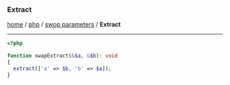 ### Extract
[home][go-home] / [php][go-php] / [swop parameters][go-swap] / **Extract**

---
```php
<?php

function swapExtract(&$a, &$b): void
{
  extract(['a' => $b, 'b' => $a]);
}
    
```

[go-swap]: ./index.md
[go-php]: ../index.md
[go-home]: ../../index.md
